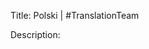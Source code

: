 Title: Polski | #TranslationTeam

Description:

<!--- URL: https://www.youtube.com/playlist?list=PL1yhyLyBfE6SVqagUAPCvRmvdNHIWEzTD -->
<!--- Zarya's sire is imported from Poland and the custodian of the sire is from Poland -->
